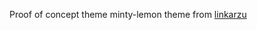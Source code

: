 Proof of concept theme minty-lemon theme from [linkarzu](https://github.com/linkarzu/dotfiles-latest/blob/main/colorscheme/list/minty-lemon.sh)

